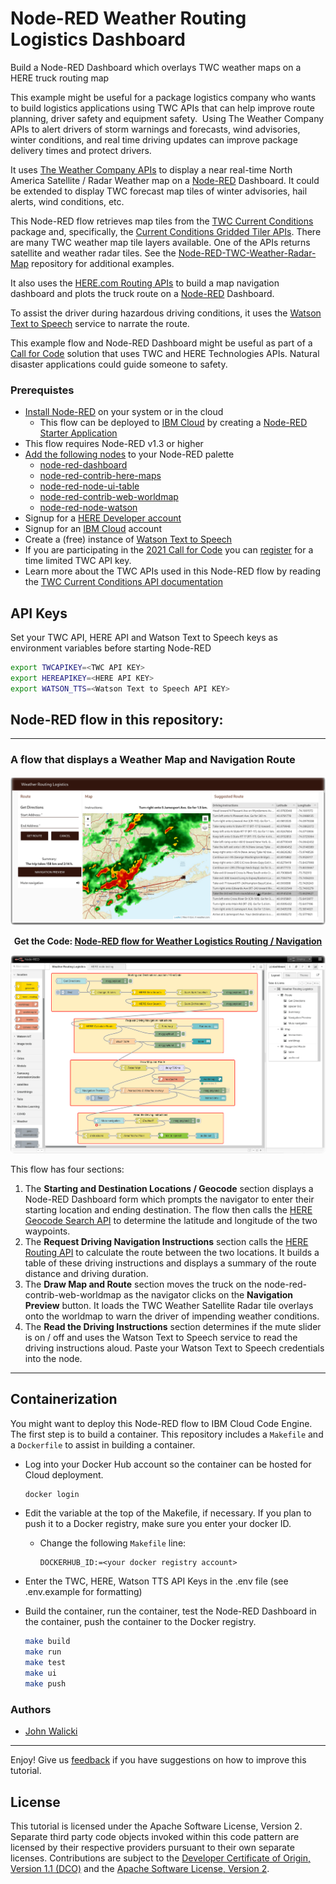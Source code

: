 # Node-RED Weather Routing Logistics Dashboard
Build a Node-RED Dashboard which overlays TWC weather maps on a HERE truck routing map

This example might be useful for a package logistics company who wants to build logistics applications using TWC APIs that can help improve route planning, driver safety and equipment safety.  Using The Weather Company APIs to alert drivers of storm warnings and forecasts, wind advisories, winter conditions, and real time driving updates can improve package delivery times and protect drivers.

It uses [The Weather Company APIs](https://www.ibm.com/products/weather-operations-center/data-packages) to display a near real-time North America Satellite / Radar Weather map on a [Node-RED](https://nodered.org) Dashboard. It could be extended to display TWC forecast map tiles of winter advisories, hail alerts, wind conditions, etc.

This Node-RED flow retrieves map tiles from the [TWC Current Conditions](https://ibm.co/TWCecc) package and, specifically, the [Current Conditions Gridded Tiler APIs](https://ibm.co/v2EHCg). There are many TWC weather map tile layers available.  One of the APIs returns satellite and weather radar tiles. See the [Node-RED-TWC-Weather-Radar-Map](https://github.com/johnwalicki/Node-RED-TWC-Weather-Radar-Map) repository for additional examples.

It also uses the [HERE.com Routing APIs](https://developer.here.com/documentation#routing_and_navigation_section) to build a map navigation dashboard and plots the truck route on a [Node-RED](https://nodered.org) Dashboard.

To assist the driver during hazardous driving conditions, it uses the [Watson Text to Speech](https://cloud.ibm.com/docs/text-to-speech?topic=text-to-speech-about#about) service to narrate the route.

This example flow and Node-RED Dashboard might be useful as part of a [Call for Code](https://developer.ibm.com/callforcode/) solution that uses TWC and HERE Technologies APIs.  Natural disaster applications could guide someone to safety.

### Prerequistes

- [Install Node-RED](https://nodered.org/docs/getting-started/) on your system or in the cloud
  - This flow can be deployed to [IBM Cloud](https://cloud.ibm.com/registration) by creating a [Node-RED Starter Application](https://developer.ibm.com/components/node-red/tutorials/how-to-create-a-node-red-starter-application/)
- This flow requires Node-RED v1.3 or higher
- [Add the following nodes](https://nodered.org/docs/user-guide/runtime/adding-nodes) to your Node-RED palette
  - [node-red-dashboard](https://flows.nodered.org/node/node-red-dashboard)
  - [node-red-contrib-here-maps](https://github.com/johnwalicki/node-red-contrib-here-maps)
  - [node-red-node-ui-table](https://flows.nodered.org/node/node-red-node-ui-table)
  - [node-red-contrib-web-worldmap](https://flows.nodered.org/node/node-red-contrib-web-worldmap)
  - [node-red-node-watson](https://flows.nodered.org/node/node-red-node-watson)
- Signup for a [HERE Developer account](https://developer.here.com)
- Signup for an [IBM Cloud](https://cloud.ibm.com/registration) account
- Create a (free) instance of [Watson Text to Speech](https://cloud.ibm.com/catalog/services/text-to-speech)
- If you are participating in the [2021 Call for Code](https://developer.ibm.com/callforcode/) you can [register](https://developer.ibm.com/callforcode/tools/weather/) for a time limited TWC API key.
- Learn more about the TWC APIs used in this Node-RED flow by reading the [TWC Current Conditions API documentation](https://ibm.co/TWCecc)

## API Keys

Set your TWC API, HERE API and Watson Text to Speech keys as environment variables before starting Node-RED

```sh
export TWCAPIKEY=<TWC API KEY>
export HEREAPIKEY=<HERE API KEY>
export WATSON_TTS=<Watson Text to Speech API KEY>
```

## Node-RED flow in this repository:
---
### A flow that displays a Weather Map and Navigation Route

![Weather Routing Logistics Navigation Dashboard](screenshots/Node-RED-TWC-Logistics-Routing-Dashboard.png?raw=true "Weather Logistics Navigation Dashboard")
<p align="center">
  <strong>Get the Code: <a href="flow.json">Node-RED flow for Weather Logistics Routing / Navigation</strong></a>
</p>

![Weather Routing Logistics flow](screenshots/Node-RED-WeatherRoutingLogistics-flow.png?raw=true "Weather Logistics Navigation flow")

This flow has four sections:
1. The **Starting and Destination Locations / Geocode** section displays a Node-RED Dashboard form which prompts the navigator
to enter their starting location and ending destination.  The flow then calls the [HERE Geocode Search API](https://developer.here.com/documentation/geocoding-search-api/dev_guide/index.html) to determine the latitude and longitude of the two waypoints.
1. The **Request Driving Navigation Instructions** section calls the [HERE Routing API](https://developer.here.com/documentation/routing/dev_guide/topics/introduction.html) to calculate the route between the two locations.  It builds a table of these driving instructions and displays a summary of the route distance and driving duration.
1. The **Draw Map and Route** section moves the truck on the node-red-contrib-web-worldmap as the navigator clicks on the **Navigation Preview** button. It loads the TWC Weather Satellite Radar tile overlays onto the worldmap to warn the driver of impending weather conditions.
1. The **Read the Driving Instructions** section determines if the mute slider is on / off and uses the Watson Text to Speech service to read the driving instructions aloud. Paste your Watson Text to Speech credentials into the node.
---

## Containerization

You might want to deploy this Node-RED flow to IBM Cloud Code Engine.  The first step is to build a container.  This repository includes a `Makefile` and a `Dockerfile` to assist in building a container.

- Log into your Docker Hub account so the container can be hosted for Cloud deployment.

  ```sh
  docker login
  ```

- Edit the variable at the top of the Makefile, if necessary. If you plan to push it to a Docker registry, make sure you enter your docker ID.
  - Change the following `Makefile` line:

    ```make
    DOCKERHUB_ID:=<your docker registry account>
    ```

- Enter the TWC, HERE, Watson TTS API Keys in the .env file (see .env.example for formatting)

- Build the container, run the container, test the Node-RED Dashboard in the container, push the container to the Docker registry.

  ```sh
  make build
  make run
  make test
  make ui
  make push
  ```

### Authors

- [John Walicki](https://github.com/johnwalicki)

---

Enjoy! Give us [feedback](https://github.com/johnwalicki/Node-RED-Weather-Routing-Logistics/issues) if you have suggestions on how to improve this tutorial.

## License

This tutorial is licensed under the Apache Software License, Version 2.  Separate third party code objects invoked within this code pattern are licensed by their respective providers pursuant to their own separate licenses. Contributions are subject to the [Developer Certificate of Origin, Version 1.1 (DCO)](https://developercertificate.org/) and the [Apache Software License, Version 2](http://www.apache.org/licenses/LICENSE-2.0.txt).
